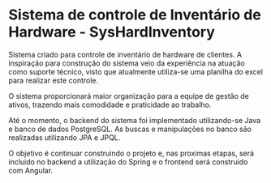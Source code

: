 # Sistema de controle de Inventário de Hardware - SysHardInventory
Sistema criado para controle de inventário de hardware de clientes. A inspiração para construção do sistema veio da experiência na atuação como suporte técnico, visto que atualmente utiliza-se uma planilha do excel para realizar este controle. 

O sistema proporcionará maior organização para a equipe de gestão de ativos, trazendo mais comodidade e praticidade ao trabalho. 

Até o momento, o backend do sistema foi implementado utilizando-se Java e banco de dados PostgreSQL. As buscas e manipulações no banco são realizadas utilizando JPA e JPQL.

O objetivo é continuar construindo o projeto e, nas proximas etapas, será incluido no backend a utilização do Spring e o frontend será construido com Angular.
